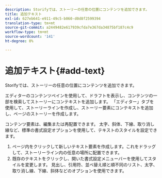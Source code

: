 ```yaml
---
description: Storifyでは、ストーリーの任意の位置にコンテンツを追加できます。
title: 追加テキスト
exl-id: 627eb641-e911-49c5-b060-d0d8f2599394
translation-type: tm+mt
source-git-commit: a2449482e617939cfda7e367da34875bf187c4c9
workflow-type: tm+mt
source-wordcount: '141'
ht-degree: 0%

---
```


# 追加テキスト{#add-text}

Storifyでは、ストーリーの任意の位置にコンテンツを追加できます。

エディターのコンテンツペインを使用して、ドラフトを表示し、コンテンツの一部を検索してストーリーにコンテキストを追加します。 「エディター」タブを使用して、ストーリーラインを作成し、ストーリー要素にコンテキストを追加し、ページのストーリーを作成します。

コンテンツ要素は、編集または再配置できます。 太字、斜体、下線、取り消し線など、標準の書式設定オプションを使用して、テキストのスタイルを設定できます。

1. ページ内をクリックして新しいテキスト要素を作成します。これをドラッグして、ストーリーライン内の任意の場所に配置できます。
1. 既存のテキストをクリックし、開いた書式設定メニューバーを使用してスタイルを変更します。 見出し、引用符、並べ替え順と順不同のリスト、太字、取り消し線、下線、斜体などのオプションを使用できます。
